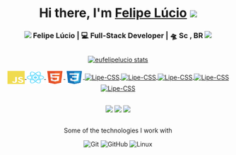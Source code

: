 <div align="center">
   <h1>Hi there, I'm <a href="https://www.linkedin.com/in/felipe-l%C3%BAcio-3802751bb/">Felipe Lúcio</a> <img src="https://media.giphy.com/media/hvRJCLFzcasrR4ia7z/giphy.gif" width="25px"> </h1>
</div>
<div align="center">
  <h3><img src="https://media.giphy.com/media/WUlplcMpOCEmTGBtBW/giphy.gif" width="30"> Felipe Lúcio | 💻 Full-Stack Developer | 🛸 Sc , BR <img src="https://media.giphy.com/media/WUlplcMpOCEmTGBtBW/giphy.gif" width="30"></h3>
</div>
  
  ##
  
<div align="center">
    <a href="https://github.com/eufelipelucio">
    <img height="160em" src="https://github-readme-stats.vercel.app/api/top-langs/?username=eufelipelucio&layout=compact&langs_count=7&theme=vision-friendly-dark" alt="eufelipelucio stats"/>
</div>
<div style="display: inline_block" align="center"><br>
    <img align="center" alt="LIpe-Js" height="30" width="40" src="https://raw.githubusercontent.com/devicons/devicon/master/icons/javascript/javascript-plain.svg">
    <img align="center" alt="Lipe-React" height="30" width="40" src="https://raw.githubusercontent.com/devicons/devicon/master/icons/react/react-original.svg">
    <img align="center" alt="Lipe-HTML" height="30" width="40" src="https://raw.githubusercontent.com/devicons/devicon/master/icons/html5/html5-original.svg">
    <img align="center" alt="Lipe-CSS" height="30" width="40" src="https://raw.githubusercontent.com/devicons/devicon/master/icons/css3/css3-original.svg">
    <img align="center" alt="Lipe-CSS" height="30" width="40" src="https://cdn.jsdelivr.net/gh/devicons/devicon/icons/angularjs/angularjs-plain.svg">
    <img align="center" alt="Lipe-CSS" height="30" width="40" src="https://cdn.jsdelivr.net/gh/devicons/devicon/icons/java/java-original.svg">
    <img align="center" alt="Lipe-CSS" height="30" width="40" src="https://cdn.jsdelivr.net/gh/devicons/devicon/icons/spring/spring-original.svg">
    <img align="center" alt="Lipe-CSS" height="30" width="40" src="https://cdn.jsdelivr.net/gh/devicons/devicon/icons/mysql/mysql-original.svg">
    <img align="center" alt="Lipe-CSS" height="30" width="40" src="https://cdn.jsdelivr.net/gh/devicons/devicon/icons/docker/docker-plain.svg"> 
</div>
  
  ##
   
<div align="center"> 
    <a href="https://www.youtube.com/channel/UC9y83WkQiEZqZbQPK-tUmmA" target="_blank"><img src="https://img.shields.io/badge/YouTube-FF0000?style=for-the-badge&logo=youtube&logoColor=white" target="_blank"></a>
    <a href = "mailto:felipesou94@gmail.com"><img src="https://img.shields.io/badge/-Gmail-%23333?style=for-the-badge&logo=gmail&logoColor=white" target="_blank"></a>
    <a href="https://www.linkedin.com/in/eufelipelucio" target="_blank"><img src="https://img.shields.io/badge/-LinkedIn-%230077B5?style=for-the-badge&logo=linkedin&logoColor=white" target="_blank"></a>
</div>
  
  ##
  
<div align="center">Some of the technologies I work with
  
![Git](https://img.shields.io/badge/-Git-222222?style=flat&logo=git&logoColor=F05032)
![GitHub](https://img.shields.io/badge/-GitHub-222222?style=flat&logo=github&logoColor=FFFFFF)
![Linux](https://img.shields.io/badge/-Linux-222222?style=flat&logo=linux&logoColor=FCC624)
</div>
